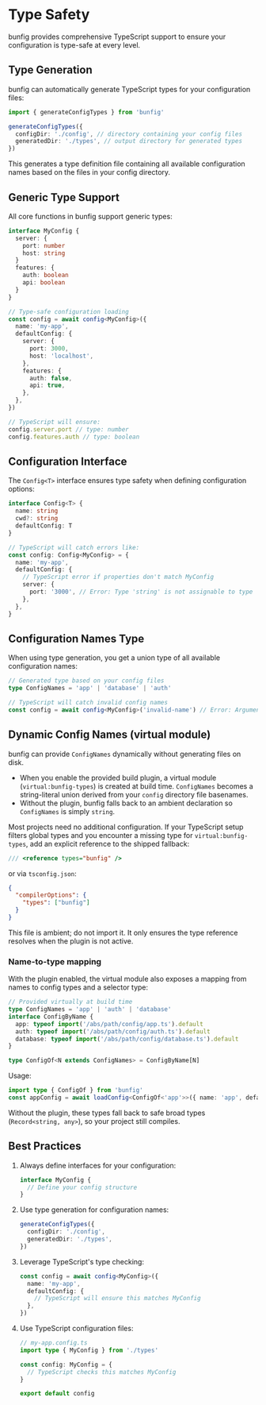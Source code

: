 # Type Safety

bunfig provides comprehensive TypeScript support to ensure your configuration is type-safe at every level.

## Type Generation

bunfig can automatically generate TypeScript types for your configuration files:

```ts
import { generateConfigTypes } from 'bunfig'

generateConfigTypes({
  configDir: './config', // directory containing your config files
  generatedDir: './types', // output directory for generated types
})
```

This generates a type definition file containing all available configuration names based on the files in your config directory.

## Generic Type Support

All core functions in bunfig support generic types:

```ts
interface MyConfig {
  server: {
    port: number
    host: string
  }
  features: {
    auth: boolean
    api: boolean
  }
}

// Type-safe configuration loading
const config = await config<MyConfig>({
  name: 'my-app',
  defaultConfig: {
    server: {
      port: 3000,
      host: 'localhost',
    },
    features: {
      auth: false,
      api: true,
    },
  },
})

// TypeScript will ensure:
config.server.port // type: number
config.features.auth // type: boolean
```

## Configuration Interface

The `Config<T>` interface ensures type safety when defining configuration options:

```ts
interface Config<T> {
  name: string
  cwd?: string
  defaultConfig: T
}

// TypeScript will catch errors like:
const config: Config<MyConfig> = {
  name: 'my-app',
  defaultConfig: {
    // TypeScript error if properties don't match MyConfig
    server: {
      port: '3000', // Error: Type 'string' is not assignable to type 'number'
    },
  },
}
```

## Configuration Names Type

When using type generation, you get a union type of all available configuration names:

```ts
// Generated type based on your config files
type ConfigNames = 'app' | 'database' | 'auth'

// TypeScript will catch invalid config names
const config = await config<MyConfig>('invalid-name') // Error: Argument of type '"invalid-name"' is not assignable to parameter of type ConfigNames
```

## Dynamic Config Names (virtual module)

bunfig can provide `ConfigNames` dynamically without generating files on disk.

- When you enable the provided build plugin, a virtual module (`virtual:bunfig-types`) is created at build time. `ConfigNames` becomes a string-literal union derived from your `config` directory file basenames.
- Without the plugin, bunfig falls back to an ambient declaration so `ConfigNames` is simply `string`.

Most projects need no additional configuration. If your TypeScript setup filters global types and you encounter a missing type for `virtual:bunfig-types`, add an explicit reference to the shipped fallback:

```ts
/// <reference types="bunfig" />
```

or via `tsconfig.json`:

```json
{
  "compilerOptions": {
    "types": ["bunfig"]
  }
}
```

This file is ambient; do not import it. It only ensures the type reference resolves when the plugin is not active.

### Name-to-type mapping

With the plugin enabled, the virtual module also exposes a mapping from names to config types and a selector type:

```ts
// Provided virtually at build time
type ConfigNames = 'app' | 'auth' | 'database'
interface ConfigByName {
  app: typeof import('/abs/path/config/app.ts').default
  auth: typeof import('/abs/path/config/auth.ts').default
  database: typeof import('/abs/path/config/database.ts').default
}

type ConfigOf<N extends ConfigNames> = ConfigByName[N]
```

Usage:

```ts
import type { ConfigOf } from 'bunfig'
const appConfig = await loadConfig<ConfigOf<'app'>>({ name: 'app', defaultConfig: { /* ... */ } as ConfigOf<'app'> })
```

Without the plugin, these types fall back to safe broad types (`Record<string, any>`), so your project still compiles.

## Best Practices

1. Always define interfaces for your configuration:

   ```ts
   interface MyConfig {
     // Define your config structure
   }
   ```

2. Use type generation for configuration names:

   ```ts
   generateConfigTypes({
     configDir: './config',
     generatedDir: './types',
   })
   ```

3. Leverage TypeScript's type checking:

   ```ts
   const config = await config<MyConfig>({
     name: 'my-app',
     defaultConfig: {
       // TypeScript will ensure this matches MyConfig
     },
   })
   ```

4. Use TypeScript configuration files:

   ```ts
   // my-app.config.ts
   import type { MyConfig } from './types'

   const config: MyConfig = {
     // TypeScript checks this matches MyConfig
   }

   export default config
   ```
